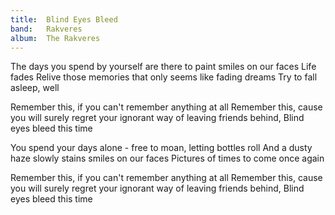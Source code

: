 ```yaml
---
title:  Blind Eyes Bleed
band:   Rakveres
album:  The Rakveres
---
```


The days you spend by yourself
are there to paint
smiles on our faces
Life fades
Relive those memories
that only seems
like fading dreams
Try to fall asleep, well

Remember this,
if you can't remember anything at all
Remember this,
cause you will surely regret
your ignorant way
of leaving friends behind,
Blind eyes bleed this time

You spend your days alone -
free to moan,
letting bottles roll
And a dusty haze
slowly stains
smiles on our faces
Pictures of times to come once again

Remember this,
if you can't remember anything at all
Remember this,
cause you will surely regret
your ignorant way
of leaving friends behind,
Blind eyes bleed this time